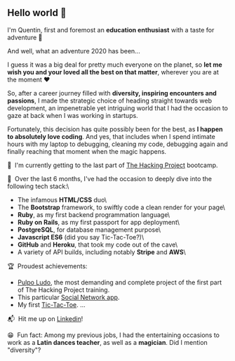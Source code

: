 ## Hello world 👋

I'm Quentin, first and foremost an **education enthusiast** with a taste for adventure 🚀

And well, what an adventure 2020 has been...

I guess it was a big deal for pretty much everyone on the planet, so **let me wish you and your loved all the best on that matter**, wherever you are at the moment ❤️

So, after a career journey filled with **diversity, inspiring encounters and passions**, I made the strategic choice of heading straight towards web development, an impenetrable yet intriguing world that I had the occasion to gaze at back when I was working in startups.

Fortunately, this decision has quite possibly been for the best, as **I happen to absolutely love coding**. And yes, that includes when I spend intimate hours with my laptop to debugging, cleaning my code, debugging again and finally reaching that moment when the magic happens.

🎒  I'm currently getting to the last part of [The Hacking Project](https://www.thehackingproject.org/) bootcamp.

🤖  Over the last 6 months, I've had the occasion to deeply dive into the following tech stack:\

- The infamous **HTML/CSS** duo\
- The **Bootstrap** framework, to swiftly code a clean render for your page\
- **Ruby**, as my first backend programmation language\
- **Ruby on Rails**, as my first passport for app deployment\
- **PostgreSQL**, for database management purpose\
- **Javascript ES6** (did you say Tic-Tac-Toe?)\
- **GitHub** and **Heroku**, that took my code out of the cave\
- A variety of API builds, including notably **Stripe** and **AWS**\

🏆  Proudest achievements:

- [Pulpo Ludo](https://github.com/kentsbrockman/Pulpo-Ludo), the most demanding and complete project of the first part of The Hacking Project training.
- This particular [Social Network app](https://my-social-network-qplaud.vercel.app/).
- My first [Tic-Tac-Toe](https://github.com/kentsbrockman/TicTacToe-in-Ruby).
...

📬  Hit me up on [Linkedin](https://www.linkedin.com/in/quentin-plaud-5416b814b/)!

😁  Fun fact: Among my previous jobs, I had the entertaining occasions to work as a **Latin dances teacher**, as well as a **magician**. Did I mention "diversity"?
